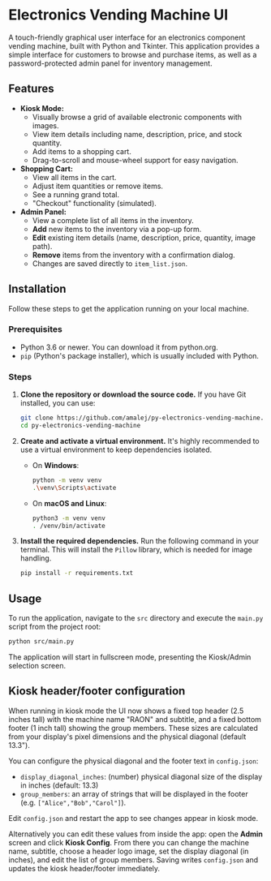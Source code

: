 # Electronics Vending Machine UI

A touch-friendly graphical user interface for an electronics component vending machine, built with Python and Tkinter. This application provides a simple interface for customers to browse and purchase items, as well as a password-protected admin panel for inventory management.

 <!-- Placeholder: Replace with a real screenshot URL -->

## Features

- **Kiosk Mode:**
  - Visually browse a grid of available electronic components with images.
  - View item details including name, description, price, and stock quantity.
  - Add items to a shopping cart.
  - Drag-to-scroll and mouse-wheel support for easy navigation.
- **Shopping Cart:**
  - View all items in the cart.
  - Adjust item quantities or remove items.
  - See a running grand total.
  - "Checkout" functionality (simulated).
- **Admin Panel:**
  - View a complete list of all items in the inventory.
  - **Add** new items to the inventory via a pop-up form.
  - **Edit** existing item details (name, description, price, quantity, image path).
  - **Remove** items from the inventory with a confirmation dialog.
  - Changes are saved directly to `item_list.json`.

## Installation

Follow these steps to get the application running on your local machine.

### Prerequisites

- Python 3.6 or newer. You can download it from python.org.
- `pip` (Python's package installer), which is usually included with Python.

### Steps

1.  **Clone the repository or download the source code.**
    If you have Git installed, you can use:

    ```sh
    git clone https://github.com/amalej/py-electronics-vending-machine.git
    cd py-electronics-vending-machine
    ```

2.  **Create and activate a virtual environment.**
    It's highly recommended to use a virtual environment to keep dependencies isolated.

    - On **Windows**:
      ```sh
      python -m venv venv
      .\venv\Scripts\activate
      ```
    - On **macOS and Linux**:
      ```sh
      python3 -m venv venv
      . /venv/bin/activate
      ```

3.  **Install the required dependencies.**
    Run the following command in your terminal. This will install the `Pillow` library, which is needed for image handling.
    ```sh
    pip install -r requirements.txt
    ```

## Usage

To run the application, navigate to the `src` directory and execute the `main.py` script from the project root:

```sh
python src/main.py
```

The application will start in fullscreen mode, presenting the Kiosk/Admin selection screen.

## Kiosk header/footer configuration

When running in kiosk mode the UI now shows a fixed top header (2.5 inches tall) with the machine name "RAON" and subtitle, and a fixed bottom footer (1 inch tall) showing the group members. These sizes are calculated from your display's pixel dimensions and the physical diagonal (default 13.3").

You can configure the physical diagonal and the footer text in `config.json`:

- `display_diagonal_inches`: (number) physical diagonal size of the display in inches (default: 13.3)
- `group_members`: an array of strings that will be displayed in the footer (e.g. `["Alice","Bob","Carol"]`).

Edit `config.json` and restart the app to see changes appear in kiosk mode.

Alternatively you can edit these values from inside the app: open the **Admin** screen and click **Kiosk Config**. From there you can change the machine name, subtitle, choose a header logo image, set the display diagonal (in inches), and edit the list of group members. Saving writes `config.json` and updates the kiosk header/footer immediately.
